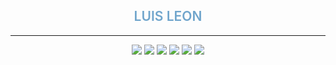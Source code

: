 <h2 align="center" style="color:#70a5cc; font-weight:600">LUIS LEON</h2>

<hr>
<p align="center">
  <img src="https://img.shields.io/badge/javascript%20-323330?&style=for-the-badge&logo=Javascript&logoColor=%23F7DF1E" />
  <img src="https://img.shields.io/badge/TypeScript%20-323330?&style=for-the-badge&logo=TypeScript&logoColor=%233178C6" />
  <img src="https://img.shields.io/badge/Node.js%20-323330?&style=for-the-badge&logo=Node.js&logoColor=%23339933" />
  <img src="https://img.shields.io/badge/Git%20-323330?&style=for-the-badge&logo=Git&logoColor=%23F05032" />
  <img src="https://img.shields.io/badge/PostgreSQL%20-323330?&style=for-the-badge&logo=PostgreSQL&logoColor=%234169E1" />
  <img src="https://img.shields.io/badge/Docker%20-323330?&style=for-the-badge&logo=Docker&logoColor=%232496ED" />
</p>
